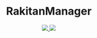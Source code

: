 <h1 align="center">
  <br>RakitanManager<br>

</h1>

  <p align="center">
  <a target="_blank" href="https://github.com/rtaserver/RakitanManager/tree/v1.0.0-beta">
    <img src="https://img.shields.io/badge/source code-v1.0.0--beta-green.svg">
  </a>
  <a target="_blank" href="https://github.com/rtaserver/RakitanManager/releases/tag/v1.0.0-beta">
    <img src="https://img.shields.io/badge/New Release-v1.0.0--beta-orange.svg">
  </a>
  </p>